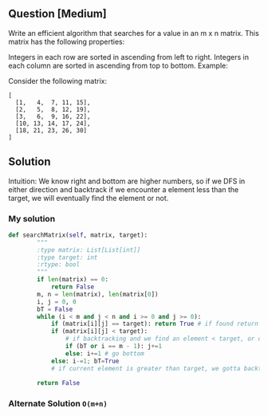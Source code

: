 ## Question [Medium]
Write an efficient algorithm that searches for a value in an m x n matrix. This matrix has the following properties:

Integers in each row are sorted in ascending from left to right.
Integers in each column are sorted in ascending from top to bottom.
Example:

Consider the following matrix:
```
[
  [1,   4,  7, 11, 15],
  [2,   5,  8, 12, 19],
  [3,   6,  9, 16, 22],
  [10, 13, 14, 17, 24],
  [18, 21, 23, 26, 30]
]
```

## Solution
Intuition: We know right and bottom are higher numbers, so if we DFS in either direction and backtrack if we encounter a element less than the target, we will eventually find the element or not.

### My solution
```python
def searchMatrix(self, matrix, target):
        """
        :type matrix: List[List[int]]
        :type target: int
        :rtype: bool
        """
        if len(matrix) == 0:
            return False
        m, n = len(matrix), len(matrix[0])
        i, j = 0, 0
        bT = False
        while (i < m and j < n and i >= 0 and j >= 0):
            if (matrix[i][j] == target): return True # if found return
            if (matrix[i][j] < target): 
                # if backtracking and we find an element < target, or on last row, go right
                if (bT or i == m - 1): j+=1 
                else: i+=1 # go bottom
            else: i-=1; bT=True 
            # if current element is greater than target, we gotta backtrack to explore right elements 
            
        return False
```


### Alternate Solution `O(m+n)`